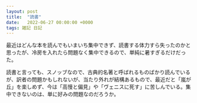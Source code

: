 ```yaml
---
layout: post
title:  "読書"
date:   2022-06-27 00:00:00 +0000
tags: 雑記 日記
---
```


最近はどんな本を読んでもいまいち集中できず、読書する体力すら失ったのかと思ったが、冷房を入れたら問題なく集中できるので、単純に暑すぎるだけだった。

読書と言っても、スノッブなので、古典的名著と呼ばれるものばかり読んでいるが、訳者の問題かもしれないが、当たり外れが結構あるもので、最近だと「嵐が丘」を楽しめず、今は「高慢と偏見」や「ヴェニスに死す」に苦しんでいる。集中できないのは、単に好みの問題なのだろうか。